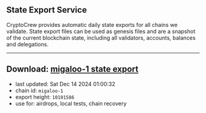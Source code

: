 ## State Export Service
CryptoCrew provides automatic daily state exports for all chains we validate. State export files can be used as genesis files and are a snapshot of the current blockchain state, including all validators, accounts, balances and delegations.

---
**Download: [migaloo-1 state export](https://dl-eu2.ccvalidators.com/SERVICE/migaloo/migaloo-1_export_10101586.json)**
---

- last updated: Sat Dec 14 2024 01:00:32
- chain id: `migaloo-1`
- export height: `10101586`
- use for: airdrops, local tests, chain recovery
